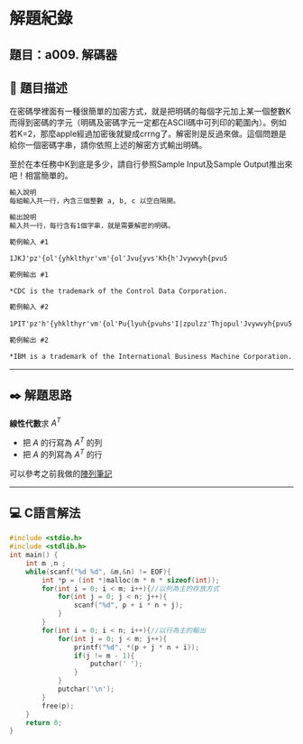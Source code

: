 # 解題紀錄

## 題目：a009. 解碼器

## 📙 題目描述

在密碼學裡面有一種很簡單的加密方式，就是把明碼的每個字元加上某一個整數K而得到密碼的字元（明碼及密碼字元一定都在ASCII碼中可列印的範圍內）。例如若K=2，那麼apple經過加密後就變成crrng了。解密則是反過來做。這個問題是給你一個密碼字串，請你依照上述的解密方式輸出明碼。

至於在本任務中K到底是多少，請自行參照Sample Input及Sample Output推出來吧！相當簡單的。

```txt
輸入說明
每組輸入共一行，內含三個整數 a, b, c 以空白隔開。
```

```txt
輸出說明
輸入共一行，每行含有1個字串，就是需要解密的明碼。
```

```txt
範例輸入 #1    

1JKJ'pz'{ol'{yhklthyr'vm'{ol'Jvu{yvs'Kh{h'Jvywvyh{pvu5

範例輸出 #1 

*CDC is the trademark of the Control Data Corporation.
```

```txt
範例輸入 #2
   
1PIT'pz'h'{yhklthyr'vm'{ol'Pu{lyuh{pvuhs'I|zpulzz'Thjopul'Jvywvyh{pvu5

範例輸出 #2

*IBM is a trademark of the International Business Machine Corporation.
```

---

## ✒️ 解題思路

**線性代數**求 $A^T$

- 把 $A$ 的行寫為 $A^T$ 的列
- 把 $A$ 的列寫為 $A^T$ 的行

可以參考之前我做的[陣列筆記](https://hackmd.io/@tsai1008/BkJ-g-25yx#5-%E4%BA%8C%E7%B6%AD%E9%99%A3%E5%88%97-%E8%88%87-%E5%85%83%E7%B4%A0%E4%BD%8D%E7%BD%AE)

---

## 💻 C語言解法

```c
#include <stdio.h>
#include <stdlib.h>
int main() {
    int m ,n ;
    while(scanf("%d %d", &m,&n) != EOF){
        int *p = (int *)malloc(m * n * sizeof(int));
        for(int i = 0; i < m; i++){//以列為主的存放方式
            for(int j = 0; j < n; j++){
                scanf("%d", p + i * n + j);
            }
        }
        for(int i = 0; i < n; i++){//以行為主的輸出
            for(int j = 0; j < m; j++){
                printf("%d", *(p + j * n + i));
                if(j != m - 1){
                    putchar(' ');
                }
            }
            putchar('\n');
        }
        free(p);
    }
    return 0;
}

```
